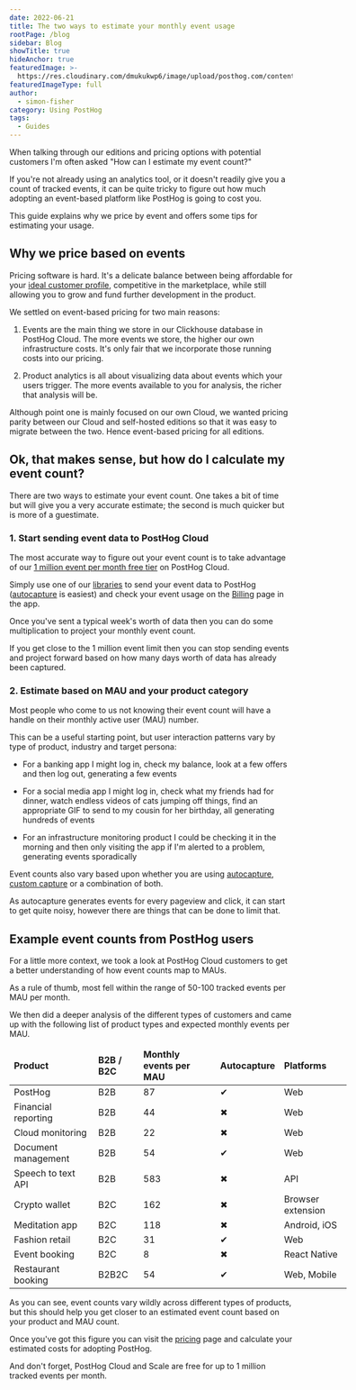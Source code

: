 ```yaml
---
date: 2022-06-21
title: The two ways to estimate your monthly event usage
rootPage: /blog
sidebar: Blog
showTitle: true
hideAnchor: true
featuredImage: >-
  https://res.cloudinary.com/dmukukwp6/image/upload/posthog.com/contents/images/blog/data-management-feature/posthog-data-management.png
featuredImageType: full
author:
  - simon-fisher
category: Using PostHog
tags:
  - Guides
---
```


When talking through our editions and pricing options with potential customers I'm often asked "How can I estimate my event count?"

If you're not already using an analytics tool, or it doesn't readily give you a count of tracked events, it can be quite tricky to figure out how much adopting an event-based platform like PostHog is going to cost you.

This guide explains why we price by event and offers some tips for estimating your usage.

## Why we price based on events

Pricing software is hard. It's a delicate balance between being affordable for your [ideal customer profile](/newsletter/ideal-customer-profile-framework), competitive in the marketplace, while still allowing you to grow and fund further development in the product.

We settled on event-based pricing for two main reasons:

1. Events are the main thing we store in our Clickhouse database in PostHog Cloud. The more events we store, the higher our own infrastructure costs.  It's only fair that we incorporate those running costs into our pricing.

2. Product analytics is all about visualizing data about events which your users trigger. The more events available to you for analysis, the richer that analysis will be.

Although point one is mainly focused on our own Cloud, we wanted pricing parity between our Cloud and self-hosted editions so that it was easy to migrate between the two. Hence event-based pricing for all editions.

## Ok, that makes sense, but how do I calculate my event count?

There are two ways to estimate your event count. One takes a bit of time but will give you a very accurate estimate; the second is much quicker but is more of a guestimate.

### 1. Start sending event data to PostHog Cloud

The most accurate way to figure out your event count is to take advantage of our [1 million event per month free tier](/pricing) on PostHog Cloud.

Simply use one of our [libraries](/docs/integrate#libraries) to send your event data to PostHog ([autocapture](/docs/integrate/ingest-live-data#use-autocapture) is easiest) and check your event usage on the [Billing](https://app.posthog.com/organization/billing) page in the app.

Once you've sent a typical week's worth of data then you can do some multiplication to project your monthly event count. 

If you get close to the 1 million event limit then you can stop sending events and project forward based on how many days worth of data has already been captured.

### 2. Estimate based on MAU and your product category

Most people who come to us not knowing their event count will have a handle on their monthly active user (MAU) number.  

This can be a useful starting point, but user interaction patterns vary by type of product, industry and target persona:

* For a banking app I might log in, check my balance, look at a few offers and then log out, generating a few events

* For a social media app I might log in, check what my friends had for dinner, watch endless videos of cats jumping off things, find an appropriate GIF to send to my cousin for her birthday, all generating hundreds of events

* For an infrastructure monitoring product I could be checking it in the morning and then only visiting the app if I'm alerted to a problem, generating events sporadically

Event counts also vary based upon whether you are using [autocapture](/docs/integrate/ingest-live-data#use-autocapture), [custom capture](/docs/integrate/ingest-live-data#capture-user-events) or a combination of both.  

As autocapture generates events for every pageview and click, it can start to get quite noisy, however there are things that can be done to limit that.

## Example event counts from PostHog users

For a little more context, we took a look at PostHog Cloud customers to get a better understanding of how event counts map to MAUs.

As a rule of thumb, most fell within the range of 50-100 tracked events per MAU per month. 

We then did a deeper analysis of the different types of customers and came up with the following list of product types and expected monthly events per MAU.

<div className="overflow-x-auto -mx-5 px-5">
<table className="w-full mt-4" style="min-width: 600px;">
	<thead>
    	<tr>
			<td className="w-3/12"><strong>Product</strong></td>
        	<td className="w-3/12 text-center"><strong>B2B / B2C</strong></td>
        	<td className="w-3/12 text-center"><strong>Monthly events per MAU</strong></td>
        	<td className="w-3/12 text-center"><strong>Autocapture</strong></td>
        	<td className="w-3/12 text-center"><strong>Platforms</strong></td>
    	</tr>
	</thead>
	<tbody>
		<tr>
			<td>PostHog</td>
        	<td className="text-center">B2B</td>
        	<td className="text-center">87</td>
        	<td className="text-center"><span className="text-green text-lg">✔</span></td>
        	<td className="text-center">Web</td>
      	</tr>
		<tr>
			<td>Financial reporting</td>
        	<td className="text-center">B2B</td>
        	<td className="text-center">44</td>
        	<td className="text-center"><span className="text-red text-lg">✖</span></td>        <td className="text-center">Web</td>
    	</tr>
		<tr>
			<td>Cloud monitoring</td>
        	<td className="text-center">B2B</td>
        	<td className="text-center">22</td>
        	<td className="text-center"><span className="text-red text-lg">✖</span></td>	
          	<td className="text-center">Web</td>
      	</tr>
		<tr>
			<td>Document management</td>
        	<td className="text-center">B2B</td>
        	<td className="text-center">54</td>
        	<td className="text-center"><span className="text-green text-lg">✔</span></td>     	<td className="text-center">Web</td>
      	</tr>
		<tr>
			<td>Speech to text API</td>
        	<td className="text-center">B2B</td>
        	<td className="text-center">583</td>
        	<td className="text-center"><span className="text-red text-lg">✖</span></td>        <td className="text-center">API</td>
     	</tr>
		<tr>
			<td>Crypto wallet</td>
        	<td className="text-center">B2C</td>
        	<td className="text-center">162</td>
        	<td className="text-center"><span className="text-red text-lg">✖</span></td>        <td className="text-center">Browser extension</td>
      	</tr>
		<tr>
			<td>Meditation app</td>
        	<td className="text-center">B2C</td>
        	<td className="text-center">118</td>
        	<td className="text-center"><span className="text-red text-lg">✖</span></td>        <td className="text-center">Android, iOS</td>
      	</tr>
		<tr>
			<td>Fashion retail</td>
        	<td className="text-center">B2C</td>
        	<td className="text-center">31</td>
        	<td className="text-center"><span className="text-green text-lg">✔</span></td>         <td className="text-center">Web</td>
      	</tr>
		<tr>
			<td>Event booking</td>
        	<td className="text-center">B2C</td>
        	<td className="text-center">8</td>
        	<td className="text-center"><span className="text-red text-lg">✖</span></td>        <td className="text-center">React Native</td>
    	</tr>
		<tr>
			<td>Restaurant booking</td>
        	<td className="text-center">B2B2C</td>
        	<td className="text-center">54</td>
        	<td className="text-center"><span className="text-green text-lg">✔</span></td>        <td className="text-center">Web, Mobile</td>
    	</tr>	
	</tbody>
</table>
</div>

As you can see, event counts vary wildly across different types of products, but this should help you get closer to an estimated event count
based on your product and MAU count.

Once you've got this figure you can visit the [pricing](/pricing) page and calculate your estimated costs for adopting PostHog. 

And don't forget, PostHog Cloud and Scale are free for up to 1 million tracked events per month.

<ArrayCTA />
